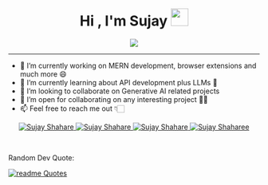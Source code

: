 <h1 align="center">Hi , I'm Sujay <img src="https://media.giphy.com/media/hvRJCLFzcasrR4ia7z/giphy.gif" width="35"></h1>
<p align="center">
  <img src="https://readme-typing-svg.herokuapp.com?lines=Full+Stack+Developer;Let's%20go%20grind!&center=true&width=500&height=50">
</p>
<hr/>



- 🔭 I’m currently working on MERN development, browser extensions and much more 😄 <br/>
- 🌱 I’m currently learning about API development plus LLMs 🚀 </br>
- 👯 I’m looking to collaborate on Generative AI related projects </br>
- 💬 I’m open for collaborating on any interesting project ✌🏻 </br>
- 📫 Feel free to reach me out 👇🏻 <br/>



<!-----Social Accounts------>

<p align="center">
<!-- <a href="">
<img border="0" alt="" src="https://img.icons8.com/external-itim2101-lineal-color-itim2101/40/000000/external-resume-business-recruitment-itim2101-lineal-color-itim2101.png"/>
</a> -->

<a href="https://twitter.com/sujay_shahare">
<img border="0" alt="Sujay Shahare" src="https://img.icons8.com/nolan/40/twitter.png"/>
</a>


<a href="https://www.linkedin.com/in/sujay-shahare-552630245/">
<img border="0" alt="Sujay Shahare" src="https://img.icons8.com/doodle/40/000000/linkedin--v2.png"/>
</a>



<a href="https://www.instagram.com/sujay_shahare/">
<img border="0" alt="Sujay Shahare" src="https://img.icons8.com/doodle/38/000000/instagram--v1.png"/>
</a>

<!--
<a href="https://t.me/Dev1ce_06">
<img border="0" alt="Sujay Shahare" src="https://img.icons8.com/doodle/40/000000/telegram-app.png"/>
</a>
-->
<!--
<a href="https://discord.com/channels/@me/862133669510250506">
<img border="0" alt="Sujay Shahare" src="https://img.icons8.com/fluent/42/000000/discord-logo.png"/>
</a>
-->
<a href="mailto:shaharesujay@gmail.com">
<img border="0" alt="Sujay Shaharee" src="https://img.icons8.com/doodle/38/000000/gmail-new.png"/>
</a>
</p>
<br/>

<p>Random Dev Quote:
  
[![readme Quotes](https://quotes-github-readme.vercel.app/api?type=horizontal)](https://github.com/piyushsuthar/github-readme-quotes) 
</p>


